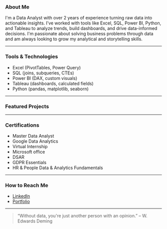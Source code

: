 ### About Me
I'm a Data Analyst with over 2 years of experience turning raw data into actionable insights. I’ve worked with tools like Excel, SQL, Power BI, Python, and Tableau to analyze trends, build dashboards, and drive data-informed decisions. I'm passionate about solving business problems through data and am always looking to grow my analytical and storytelling skills.

---
### Tools & Technologies
- Excel (PivotTables, Power Query)
- SQL (joins, subqueries, CTEs)
- Power BI (DAX, custom visuals)
- Tableau (dashboards, calculated fields)
- Python (pandas, matplotlib, seaborn)

---
### Featured Projects

---
### Certifications
- Master Data Analyst
- Google Data Analytics
- Virtual Internship
- Microsoft office
- DSAR
- GDPR Essentials
- HR & People Data & Analytics Fundamentals

---
### How to Reach Me
- [LinkedIn](www.linkedin.com/in/sundaytanimowo)  
- [Portfolio](https://tinyurl.com/aafvks7n) 

---
> “Without data, you're just another person with an opinion.” – W. Edwards Deming
